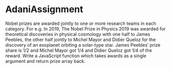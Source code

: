 # AdaniAssignment
Nobel prizes are awarded jointly to one or more research teams in each category.     For e.g. In 2019, The Nobel Prize in Physics 2019 was awarded for theoretical discoveries in physical cosmology with one half to James Peebles, the other half jointly to Michel Mayor and Didier Queloz for the discovery of an exoplanet orbiting a solar-type star.     James Peebles’ prize share is 1/2 and Michel Mayor got 1/4 and Didier Queloz got 1/4 of the reward.     Write a JavaScript function which takes awards as a single argument and return prize array back.
